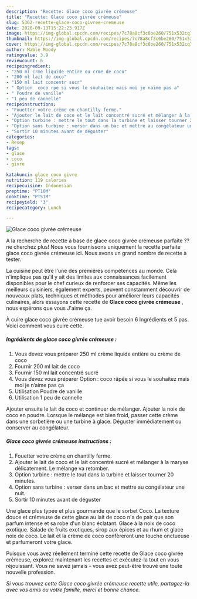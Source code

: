 ```yaml
---
description: "Recette: Glace coco givrée crémeuse"
title: "Recette: Glace coco givrée crémeuse"
slug: 5362-recette-glace-coco-givree-cremeuse
date: 2020-09-13T15:22:23.917Z
image: https://img-global.cpcdn.com/recipes/7c78a8cf3c6be260/751x532cq70/glace-coco-givree-cremeuse-photo-principale-de-la-recette.jpg
thumbnail: https://img-global.cpcdn.com/recipes/7c78a8cf3c6be260/751x532cq70/glace-coco-givree-cremeuse-photo-principale-de-la-recette.jpg
cover: https://img-global.cpcdn.com/recipes/7c78a8cf3c6be260/751x532cq70/glace-coco-givree-cremeuse-photo-principale-de-la-recette.jpg
author: Mable Moody
ratingvalue: 3.9
reviewcount: 6
recipeingredient:
- "250 ml crme liquide entire ou crme de coco"
- "200 ml lait de coco"
- "150 ml lait concentr sucr"
- " Option  coco rpe si vous le souhaitez mais moi je naime pas a"
- " Poudre de vanille"
- "1 peu de cannelle"
recipeinstructions:
- "Fouetter votre crème en chantilly ferme."
- "Ajouter le lait de coco et le lait concentré sucré et mélanger à la maryse délicatement. Le mélange va retomber."
- "Option turbine : mettre le tout dans la turbine et laisser tourner 20 minutes."
- "Option sans turbine : verser dans un bac et mettre au congélateur une nuit."
- "Sortir 10 minutes avant de déguster"
categories:
- Resep
tags:
- glace
- coco
- givre

katakunci: glace coco givre 
nutrition: 119 calories
recipecuisine: Indonesian
preptime: "PT10M"
cooktime: "PT51M"
recipeyield: "3"
recipecategory: Lunch

---
```



![Glace coco givrée crémeuse](https://img-global.cpcdn.com/recipes/7c78a8cf3c6be260/751x532cq70/glace-coco-givree-cremeuse-photo-principale-de-la-recette.jpg)

A la recherche de recette à base de glace coco givrée crémeuse parfaite ?? ne cherchez plus! Nous vous fournissons uniquement la recette parfaite glace coco givrée crémeuse ici. Nous avons un grand nombre de recette à tester.

La cuisine peut être l'une des premières compétences au monde. Cela n'implique pas qu'il y ait des limites aux connaissances facilement disponibles pour le chef curieux de renforcer ses capacités. Même les meilleurs cuisiniers, également experts, peuvent constamment découvrir de nouveaux plats, techniques et méthodes pour améliorer leurs capacités culinaires, alors essayons cette recette de <strong> Glace coco givrée crémeuse </strong>, nous espérons que vous J'aime ça.

<!--inarticleads1-->

À cuire glace coco givrée crémeuse tue avoir besoin 6 Ingrédients et 5 pas. Voici comment vous cuire cette.

##### Ingrédients de glace coco givrée crémeuse :

1. Vous devez vous préparer 250 ml crème liquide entière ou crème de coco
1. Fournir 200 ml lait de coco
1. Fournir 150 ml lait concentré sucré
1. Vous devez vous préparer  Option : coco râpée si vous le souhaitez mais moi je n’aime pas ça
1. Utilisation  Poudre de vanille
1. Utilisation 1 peu de cannelle


Ajouter ensuite le lait de coco et continuer de mélanger. Ajouter la noix de coco en poudre. Lorsque le mélange est bien froid, passer cette crème dans une sorbetière ou une turbine à glace. Déguster immédiatement ou conserver au congélateur. 

<!--inarticleads2-->

##### Glace coco givrée crémeuse instructions :

1. Fouetter votre crème en chantilly ferme.
1. Ajouter le lait de coco et le lait concentré sucré et mélanger à la maryse délicatement. Le mélange va retomber.
1. Option turbine : mettre le tout dans la turbine et laisser tourner 20 minutes.
1. Option sans turbine : verser dans un bac et mettre au congélateur une nuit.
1. Sortir 10 minutes avant de déguster


Une glace plus typée et plus gourmande que le sorbet Coco. La texture douce et crémeuse de cette glace au lait de coco n&#39;a de pair que son parfum intense et sa robe d&#39;un blanc éclatant. Glace à la noix de coco exotique. Salade de fruits exotiques, sirop aux épices et au rhum et glace noix de coco. Le lait et la crème de coco confèreront une touche onctueuse et parfumeront votre glace. 

<!--inarticleads1-->

<p>
Puisque vous avez réellement terminé cette recette de Glace coco givrée crémeuse, explorez maintenant les recettes et exécutez-la tout en vous réjouissant. Vous ne savez jamais - vous avez peut-être trouvé une toute nouvelle profession.
</p>

<p>
<i>Si vous trouvez cette Glace coco givrée crémeuse recette utile, partagez-la avec vos amis ou votre famille, merci et bonne chance.</i>
</p>
